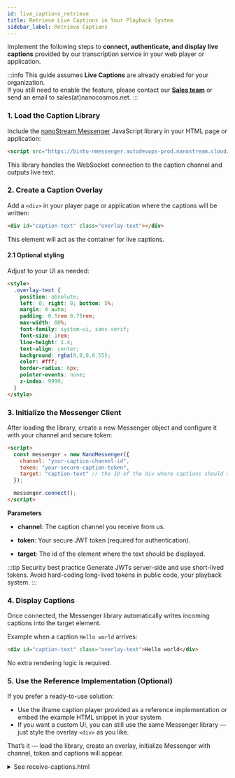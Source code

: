 ```yaml
---
id: live_captions_retrieve
title: Retrieve Live Captions in Your Playback System
sidebar_label: Retrieve Captions
---
```


Implement the following steps to **connect, authenticate, and display live captions** provided by our transcription service in your web player or application.

:::info
This guide assumes **Live Captions** are already enabled for your organization.  
If you still need to enable the feature, please contact our **[Sales team](https://www.nanocosmos.net/contact/)** or send an email to sales(at)nanocosmos.net.
:::

### 1. Load the Caption Library

Include the [nanoStream Messenger](https://bintu-nmessenger.autodevops-prod.nanostream.cloud/nmessenger.js) JavaScript library in your HTML page or application:

```html
<script src="https://bintu-nmessenger.autodevops-prod.nanostream.cloud/client/nmessenger.js"></script>
```

This library handles the WebSocket connection to the caption channel and outputs live text.

### 2. Create a Caption Overlay
Add a `<div>` in your player page or application where the captions will be written:

```html
<div id="caption-text" class="overlay-text"></div>
```

This element will act as the container for live captions.

#### 2.1 Optional styling
Adjust to your UI as needed:


```html
<style>
  .overlay-text {
    position: absolute;
    left: 0; right: 0; bottom: 5%;
    margin: 0 auto;
    padding: 0.5rem 0.75rem;
    max-width: 80%;
    font-family: system-ui, sans-serif;
    font-size: 1rem;
    line-height: 1.4;
    text-align: center;
    background: rgba(0,0,0,0.55);
    color: #fff;
    border-radius: 6px;
    pointer-events: none;
    z-index: 9999;
  }
</style>
```

### 3. Initialize the Messenger Client
After loading the library, create a new Messenger object and configure it with your channel and secure token:

```html
<script>
  const messenger = new NanoMessenger({
    channel: "your-caption-channel-id",
    token: "your-secure-caption-token",
    target: "caption-text" // the ID of the div where captions should appear
  });

  messenger.connect();
</script>
```

**Parameters**

- **channel**: The caption channel you receive from us.

- **token**: Your secure JWT token (required for authentication).

- **target**: The id of the element where the text should be displayed.

:::tip Security best practice
Generate JWTs server-side and use short-lived tokens.
Avoid hard-coding long-lived tokens in public code, your playback system.
:::

### 4. Display Captions
Once connected, the Messenger library automatically writes incoming captions into the target element.

Example when a caption `Hello world` arrives:
```html
<div id="caption-text" class="overlay-text">Hello world</div>
```

No extra rendering logic is required.

### 5. Use the Reference Implementation (Optional)
If you prefer a ready-to-use solution:

- Use the iframe caption player provided as a reference implementation or embed the example HTML snippet in your system.
- If you want a custom UI, you can still use the same Messenger library — just style the overlay `<div>` as you like.

That’s it — load the library, create an overlay, initialize Messenger with channel, token and captions will appear.

 <details>
 <summary> See receive-captions.html </summary>

 ```html 
 <!DOCTYPE html>
<html lang="en">
  <head>
    <meta charset="utf-8" />
    <meta name="viewport" content="width=device-width,initial-scale=1" />
    <title>Your player</title>
    <link rel="stylesheet" href="https://bintu-nmessenger.autodevops-prod.nanostream.cloud/client/nmessenger.css" />
    <style>
      html,
      body {
        height: 100%;
        margin: 0;
        font-family: Inter, system-ui, -apple-system, "Segoe UI", Roboto, "Helvetica Neue", Arial;
      }
      #playerDiv {
        width: 100vw;
        height: 100vh;
        position: relative;
        background: #000;
      }
      /* Messenger target div */
      #captionText {
        display: inline-block;
        padding: 10px 16px;
        border-radius: 12px;
        background: rgba(0, 0, 0, 0.55);
        color: #fff;
        font-size: 20px;
        font-weight: 500;
        line-height: 1.4;
        max-width: 80%;
        word-break: break-word;
        -webkit-backdrop-filter: blur(6px);
        backdrop-filter: blur(6px);
      }
    </style>
  </head>
  <body>
    <div id="playerDiv">
      <!-- nmessenger writes messages here -->
      <div class="overlayText">
        <div id="captionText" aria-live="polite" role="log"></div>
      </div>
    </div>
    <script src="https://bintu-nmessenger.autodevops-prod.nanostream.cloud/client/nmessenger.js"></script>
    <script>
      function nmessengerMain(options = {}) {
        const CAPTION_SERVER = "bintu-nmessenger.autodevops-prod.nanostream.cloud";
        const CAPTION_PORT = 443;
        const params = new URLSearchParams(window.location.search);
        const channel = params.get("caption.channel");
        if (!channel) {
          console.info("caption.channel not specified. Not initializing caption.");
          return;
        }
        const token = params.get("caption.token");
        messenger = new NanoMessenger(CAPTION_SERVER, CAPTION_PORT, options);
        messenger.connect(
          token,
          null,
          channel,
          () => {
            console.info("connect success");
            messenger.receiveMessage({ user: "system", text: "<receiving messages>" });
          },
          (err) => {
            console.error("Error:", err);
            messenger.receiveMessage({ user: "system", text: "Connection error" });
          }
        );
      }
      document.addEventListener("DOMContentLoaded", function () {
        const captionOptions = {
          overlayDiv: "captionText",
        };
        nmessengerMain(captionOptions);
      });
    </script>
  </body>
</html>
```

</details>
